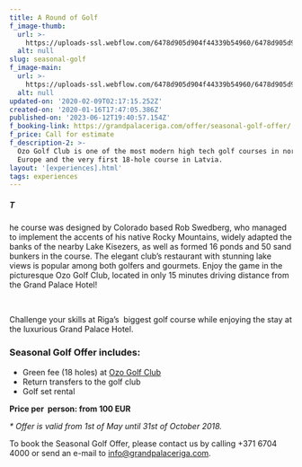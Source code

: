```yaml
---
title: A Round of Golf
f_image-thumb:
  url: >-
    https://uploads-ssl.webflow.com/6478d905d904f44339b54960/6478d905d904f44339b54b7f_green-leaf-trees-on-grass-field-914682-thumb.jpg
  alt: null
slug: seasonal-golf
f_image-main:
  url: >-
    https://uploads-ssl.webflow.com/6478d905d904f44339b54960/6478d905d904f44339b54b82_green-leaf-trees-on-grass-field-914682.jpg
  alt: null
updated-on: '2020-02-09T02:17:15.252Z'
created-on: '2020-01-16T17:47:05.386Z'
published-on: '2023-06-12T19:40:57.154Z'
f_booking-link: https://grandpalaceriga.com/offer/seasonal-golf-offer/
f_price: Call for estimate
f_description-2: >-
  Ozo Golf Club is one of the most modern high tech golf courses in northern
  Europe and the very first 18-hole course in Latvia.
layout: '[experiences].html'
tags: experiences
---
```


##### T

he course was designed by Colorado based Rob Swedberg, who managed to implement the accents of his native Rocky Mountains, widely adapted the banks of the nearby Lake Kisezers, as well as formed 16 ponds and 50 sand bunkers in the course. The elegant club’s restaurant with stunning lake views is popular among both golfers and gourmets. Enjoy the game in the picturesque Ozo Golf Club, located in only 15 minutes driving distance from the Grand Palace Hotel!

‍

Challenge your skills at Riga’s  biggest golf course while enjoying the stay at the luxurious Grand Palace Hotel.

### Seasonal Golf Offer includes:

*   Green fee (18 holes) at [Ozo Golf Club](http://ozogolf.lv/eng/)
*   Return transfers to the golf club
*   Golf set rental

**Price per  person: from 100 EUR**

_\* Offer is valid from 1st of May until 31st of October 2018._

To book the Seasonal Golf Offer, please contact us by calling +371 6704 4000 or send an e-mail to [info@grandpalaceriga.com](mailto:info@grandpalaceriga.com).

‍
